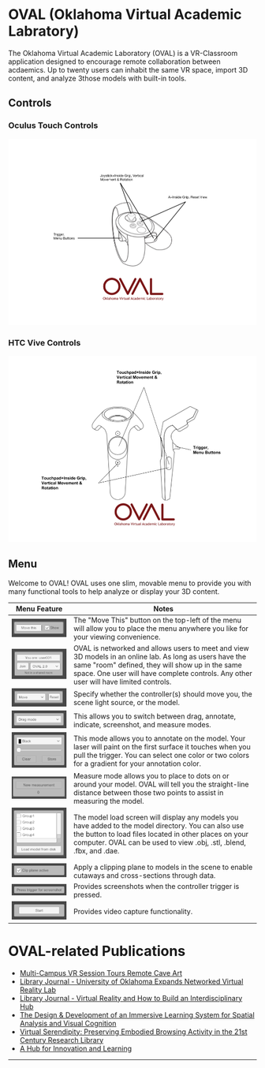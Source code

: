 # OVAL (Oklahoma Virtual Academic Labratory)
The Oklahoma Virtual Academic Laboratory (OVAL) is a VR-Classroom application designed to encourage remote collaboration between acdaemics. Up to twenty users can inhabit the same VR space, import 3D content, and analyze 3those models with built-in tools.

## Controls
### Oculus Touch Controls
![Oculus Touch Controller Diagram](Images/Oculuscontrollers.png)
### HTC Vive Controls
![HTC Vive Controller Diagram](Images/vivecontrollers.png)

## Menu
Welcome to OVAL! OVAL uses one slim, movable menu to provide you with many functional tools to help analyze or display your 3D content. 

Menu Feature | Notes
----------------------------------------- | -------------
![Move UI Panel](Images/MoveUIPanel.png) | The "Move This" button on the top-left of the menu will allow you to place the menu anywhere you like for your viewing convenience. 
![Network Panel](Images/NetworkPanel.png) | OVAL is networked and allows users to meet and view 3D models in an online lab. As long as users have the same "room" defined, they will show up in the same space. One user will have complete controls. Any other user will have limited controls. 
![Mode Panel](Images/MovePanel.png) | Specify whether the controller(s) should move you, the scene light source, or the model.
![Mode Panel](Images/ModePanel.png) | This allows you to switch between drag, annotate, indicate, screenshot, and measure modes.
![Annotate Panel](Images/AnnotatePanel.png) | This mode allows you to annotate on the model. Your laser will paint on the first surface it touches when you pull the trigger. You can select one color or two colors for a gradient for your annotation color. 
![Measure Panel](Images/MeasurePanel.png) | Measure mode allows you to place to dots on or around your model. OVAL will tell you the straight-line distance between those two points to assist in measuring the model. 
![Model Panel](Images/ModelPanel.png) | The model load screen will display any models you have added to the model directory. You can also use the button to load files located in other places on your computer. OVAL can be used to view .obj, .stl, .blend, .fbx, and .dae.
![Clip Panel](Images/ClipPanel.png) | Apply a clipping plane to models in the scene to enable cutaways and cross-sections through data.
![Screenshot Panel](Images/ScreenshotPanel.png) | Provides screenshots when the controller trigger is pressed.
![Video Panel](Images/VideoPanel.png) | Provides video capture functionality.

# OVAL-related Publications
- [Multi-Campus VR Session Tours Remote Cave Art](https://campustechnology.com/articles/2017/10/09/multi-campus-vr-session-tours-remote-cave-art.aspx)
- [Library Journal - University of Oklahoma Expands Networked Virtual Reality Lab](http://lj.libraryjournal.com/2016/08/academic-libraries/university-of-oklahoma-expands-networked-virtual-reality-lab/)
- [Library Journal - Virtual Reality and How to Build an Interdisciplinary Hub](http://lj.libraryjournal.com/2017/09/academic-libraries/carl-grant-virtual-reality-build-interdisciplinary-hub/#_)
- [The Design & Development of an Immersive Learning System for Spatial Analysis and Visual Cognition](http://static1.squarespace.com/static/532b70b6e4b0dca092974dbe/t/5755e2df20c647f04c95598a/1465246433366/pobercook_text+(1).pdf)
- [Virtual Serendipity: Preserving Embodied Browsing Activity in the 21st Century Research Library](http://www.sciencedirect.com/science/article/pii/S0099133317301520)
- [A Hub for Innovation and Learning](https://campustechnology.com/Articles/2018/01/31/A-Hub-for-Innovation-and-Learning.aspx?Page=1)
****************************************************
